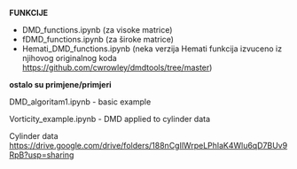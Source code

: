 **FUNKCIJE**

- DMD_functions.ipynb (za visoke matrice)
- fDMD_functions.ipynb (za široke matrice)
- Hemati_DMD_functions.ipynb (neka verzija Hemati funkcija izvuceno iz njihovog originalnog koda https://github.com/cwrowley/dmdtools/tree/master)

**ostalo su primjene/primjeri**

DMD_algoritam1.ipynb - basic example

Vorticity_example.ipynb - DMD applied to cylinder data

Cylinder data https://drive.google.com/drive/folders/188nCgIlWrpeLPhlaK4Wlu6qD7BUv9RpB?usp=sharing
